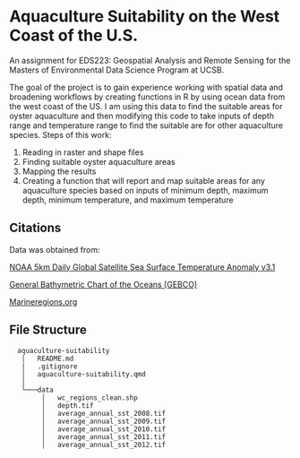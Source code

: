 # Aquaculture Suitability on the West Coast of the U.S.

An assignment for EDS223: Geospatial Analysis and Remote Sensing for the Masters of Environmental Data Science Program at UCSB. 

The goal of the project is to gain experience working with spatial data and broadening workflows by creating functions in R by using ocean data from the west coast of the US. I am using this data to find the suitable areas for oyster aquaculture and then modifying this code to take inputs of depth range and temperature range to find the suitable are for other aquaculture species. Steps of this work:

1. Reading in raster and shape files
2. Finding suitable oyster aquaculture areas
3. Mapping the results
4. Creating a function that will report and map suitable areas for any aquaculture species based on inputs of minimum depth, maximum depth, minimum temperature, and maximum temperature

## Citations
Data was obtained from:

[NOAA 5km Daily Global Satellite Sea Surface Temperature Anomaly v3.1](https://coralreefwatch.noaa.gov/product/5km/index_5km_ssta.php)  

[General Bathymetric Chart of the Oceans (GEBCO)](https://www.gebco.net/data_and_products/gridded_bathymetry_data/#area)  

[Marineregions.org](https://www.marineregions.org/eez.php)

## File Structure

      aquaculture-suitability  
       │   README.md  
       |   .gitignore  
       │   aquaculture-suitability.qmd      
       │
       └───data
            │   wc_regions_clean.shp
            │   depth.tif
            │   average_annual_sst_2008.tif
            │   average_annual_sst_2009.tif        
            │   average_annual_sst_2010.tif        
            │   average_annual_sst_2011.tif
            │   average_annual_sst_2012.tif    
        
